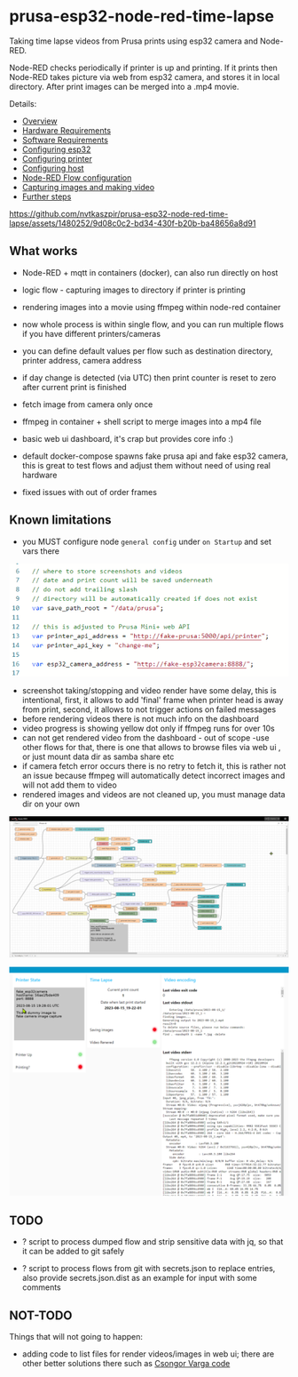 # prusa-esp32-node-red-time-lapse

Taking time lapse videos from Prusa prints using esp32 camera and Node-RED.

Node-RED checks periodically if printer is up and printing.
If it prints then Node-RED takes picture via web from esp32 camera,
and stores it in local directory.
After print images can be merged into a .mp4 movie.

Details:

- [Overview](docs/Overview.md)
- [Hardware Requirements](docs/Requirements.hardware.md)
- [Software Requirements](docs/Requirements.software.md)
- [Configuring esp32](docs/Configuring.esp32.md)
- [Configuring printer](docs/Configuring.printer.md)
- [Configuring host](docs/Configuring.host.md)
- [Node-RED Flow configuration](docs/Configuring.node-red.flow.md)
- [Capturing images and making video](docs/Capturing.video.md)
- [Further steps](docs/Further.steps.md)


https://github.com/nvtkaszpir/prusa-esp32-node-red-time-lapse/assets/1480252/9d08c0c2-bd34-430f-b20b-ba48656a8d91


## What works

- Node-RED + mqtt in containers (docker), can also run directly on host
- logic flow - capturing images to directory if printer is printing
- rendering images into a movie using ffmpeg within node-red container
- now whole process is within single flow, and you can run multiple flows if you have different printers/cameras
- you can define default values per flow such as destination directory, printer address, camera address
- if day change is detected (via UTC) then print counter is reset to zero after current print is finished
- fetch image from camera only once
- ffmpeg in container + shell script to merge images into a mp4 file
- basic web ui dashboard, it's crap but provides core info :)

- default docker-compose spawns fake prusa api and fake esp32 camera,
  this is great to test flows and adjust them without need of using real hardware
- fixed issues with out of order frames

## Known limitations

- you MUST configure node `general config` under `on Startup` and set vars there

![config](docs/static/config-fs8.png)

- screenshot taking/stopping and video render have some delay, this is intentional,
  first, it allows to add 'final' frame when printer head is away from print,
  second, it allows to not trigger actions on failed messages
- before rendering videos there is not much info on the dashboard
- video progress is showing yellow dot only if ffmpeg runs for over 10s
- can not get rendered video from the dashboard - out of scope -use other flows for that,
  there is one that allows to browse files via web ui ,
  or just mount data dir as samba share etc
- if camera fetch error occurs there is no retry to fetch it,
  this is rather not an issue because ffmpeg will automatically detect incorrect images
  and will not add them to video
- rendered images and videos are not cleaned up, you must manage data dir on your own

![printer status flow](docs/static/prusa_printer_status-fs8.png)

![web_ui](docs/static/web_ui-fs8.png)

## TODO

- ? script to process dumped flow and strip sensitive data with jq, so that
  it can be added to git safely

- ? script to process flows from git with secrets.json to replace entries,
  also provide secrets.json.dist as an example for input with some comments

## NOT-TODO

Things that will not going to happen:

- adding code to list files for render videos/images in web ui;
  there are other better solutions there such as
  [Csongor Varga code](https://flows.nodered.org/flow/44bc7ad491aacb4253dd8a5f757b5407)
